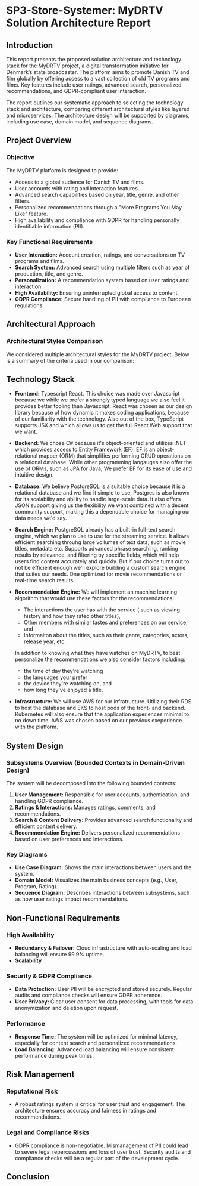 # SP3-Store-Systemer: MyDRTV Solution Architecture Report

## Introduction
This report presents the proposed solution architecture and technology stack for the MyDRTV project, a digital transformation initiative for Denmark’s state broadcaster. The platform aims to promote Danish TV and film globally by offering access to a vast collection of old TV programs and films. Key features include user ratings, advanced search, personalized recommendations, and GDPR-compliant user interaction.

The report outlines our systematic approach to selecting the technology stack and architecture, comparing different architectural styles like layered and microservices. The architecture design will be supported by diagrams, including use case, domain model, and sequence diagrams.

## Project Overview

### Objective
The MyDRTV platform is designed to provide:
- Access to a global audience for Danish TV and films.
- User accounts with rating and interaction features.
- Advanced search capabilities based on year, title, genre, and other filters.
- Personalized recommendations through a "More Programs You May Like" feature.
- High availability and compliance with GDPR for handling personally identifiable information (PII).

### Key Functional Requirements
- **User Interaction:** Account creation, ratings, and conversations on TV programs and films.
- **Search System:** Advanced search using multiple filters such as year of production, title, and genre.
- **Personalization:** A recommendation system based on user ratings and interaction.
- **High Availability:** Ensuring uninterrupted global access to content.
- **GDPR Compliance:** Secure handling of PII with compliance to European regulations.

## Architectural Approach

### Architectural Styles Comparison
We considered multiple architectural styles for the MyDRTV project. Below is a summary of the criteria used in our comparison: 

## Technology Stack

- **Frontend:** Typescript React. This choice was made over Javascript because we while we prefer a strongly typed language we also feel it provides better tooling than Javascript. React was chosen as our design library because of how dynamic it makes coding applications, because of our familiarity with the technology. Also out of the box, TypeScript supports JSX and which allows us to get the full React Web support that we want.

- **Backend:** We chose C# because it's object-oriented and utilizes .NET which provides access to Entity Framework (EF). EF is an object-relational mapper (ORM) that simplifies performing CRUD operations on a relational database. While other programming langauges also offer the use of ORMs, such as JPA for Java, We prefer EF for its ease of use and intuitive design.

- **Database:** We believe PostgreSQL is a suitable choice because it is a relational database and we find it simple to use, Postgres is also known for its scalability and ability to handle large-scale data. It also offers JSON support giving us the flexibility we want combined with a decent community support, making this a dependable choice for managing our data needs we'd say.

- **Search Engine:** PostgreSQL already has a built-in full-text search engine, which we plan to use to use for the streaming service. It allows efficient searching throuhg large vollumes of text data, such as movie titles, metadata etc. Supports advanced phrase searching, ranking results by relevance, and filtering by specific fields, which will help users find content accurately and quickly. But if our choice turns out to not be efficient enough we'll explore building a custom search engine that suites our needs. One optimized for movie recommendations or real-time search results.

- **Recommendation Engine:** We will implement an machine learning algorithm that would use these factors for the recommendations:
    - The interactions the user has with the service ( such as viewing history and how they rated other titles),
    - Other members with similar tastes and preferences on our service, and
    - Informaiton about the titles, such as their genre, categories, actors, release year, etc.

    In addition to knowing what they have watches on MyDRTV, to best personalize the recommendations we also consider factors including:

    - the time of day they're watching
    - the languages your prefer
    - the device they're watching on, and
    - how long they've enjoyed a title.

- **Infrastructure:** We will use AWS for our infratructure. Utilizing their RDS to host the database and EKS to host pods of the front- and backend. Kubernetes will also ensure that the application experiences minimal to no down time. AWS was chosen based on our previous exeperience with the platform. 

## System Design

### Subsystems Overview (Bounded Contexts in Domain-Driven Design)
The system will be decomposed into the following bounded contexts:
1. **User Management:** Responsible for user accounts, authentication, and handling GDPR compliance.
2. **Ratings & Interactions:** Manages ratings, comments, and recommendations.
3. **Search & Content Delivery:** Provides advanced search functionality and efficient content delivery.
4. **Recommendation Engine:** Delivers personalized recommendations based on user preferences and interactions.

### Key Diagrams
- **Use Case Diagram:** Shows the main interactions between users and the system.
- **Domain Model:** Visualizes the main business concepts (e.g., User, Program, Rating).
- **Sequence Diagram:** Describes interactions between subsystems, such as how user ratings impact recommendations.

## Non-Functional Requirements

### High Availability
- **Redundancy & Failover:** Cloud infrastructure with auto-scaling and load balancing will ensure 99.9% uptime.
- **Scalability**

### Security & GDPR Compliance
- **Data Protection:** User PII will be encrypted and stored securely. Regular audits and compliance checks will ensure GDPR adherence.
- **User Privacy:** Clear user consent for data processing, with tools for data anonymization and deletion upon request.

### Performance
- **Response Time:** The system will be optimized for minimal latency, especially for content search and personalized recommendations.
- **Load Balancing:** Advanced load balancing will ensure consistent performance during peak times.

## Risk Management

### Reputational Risk
- A robust ratings system is critical for user trust and engagement. The architecture ensures accuracy and fairness in ratings and recommendations.

### Legal and Compliance Risks
- GDPR compliance is non-negotiable. Mismanagement of PII could lead to severe legal repercussions and loss of user trust. Security audits and compliance checks will be a regular part of the development cycle.

## Conclusion


